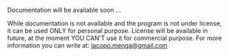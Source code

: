 Documentation will be available soon ...

While documentation is not available and the program is not under license, it can be used ONLY for personal purpose. License will be available in future, at the moment YOU CAN'T use it for commercial purpose. For more information you can write at: jacopo.menga@gmail.com
